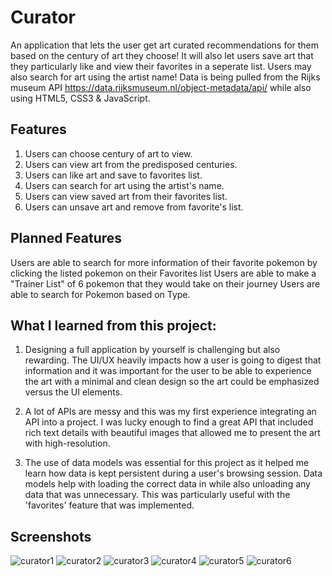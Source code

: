 # Curator
An application that lets the user get art curated recommendations for them based on the century of art they choose! It will also let users save art that they particularly like and view their favorites in a seperate list. Users may also search for art using the artist name! Data is being pulled from the Rijks museum API https://data.rijksmuseum.nl/object-metadata/api/ while also using HTML5, CSS3 & JavaScript.



## Features
1. Users can choose century of art to view.
2. Users can view art from the predisposed centuries.
3. Users can like art and save to favorites list.
4. Users can search for art using the artist's name.
5. Users can view saved art from their favorites list.
6. Users can unsave art and remove from favorite's list.

## Planned Features
Users are able to search for more information of their favorite pokemon by clicking the listed pokemon on their Favorites list
Users are able to make a "Trainer List" of 6 pokemon that they would take on their journey
Users are able to search for Pokemon based on Type.

## What I learned from this project:

1. Designing a full application by yourself is challenging but also rewarding. The UI/UX heavily impacts how a user is going to digest that information and it was important for the user to be able to experience the art with a minimal and clean design so the art could be emphasized versus the UI elements.

2. A lot of APIs are messy and this was my first experience integrating an API into a project. I was lucky enough to find a great API that included rich text details with beautiful images that allowed me to present the art with high-resolution.

3. The use of data models was essential for this project as it helped me learn how data is kept persistent during a user's browsing session. Data models help with loading the correct data in while also unloading any data that was unnecessary. This was particularly useful with the 'favorites' feature that was implemented.

## Screenshots
![curator1](https://user-images.githubusercontent.com/63980419/137366069-b852a6c7-570a-4e55-9824-c10be0ccbb9c.png)
![curator2](https://user-images.githubusercontent.com/63980419/137366213-9019c7bc-2bbd-4d1e-89ce-89142ac080bb.png)
![curator3](https://user-images.githubusercontent.com/63980419/137366128-5572fa6b-51a8-4a97-84bd-621439e44601.png)
![curator4](https://user-images.githubusercontent.com/63980419/137366229-5ad0bdd7-0be7-4e5a-b939-97eda98686c0.png)
![curator5](https://user-images.githubusercontent.com/63980419/137366247-1d7a0a98-0db4-43e3-8c95-3dc3816c5251.png)
![curator6](https://user-images.githubusercontent.com/63980419/137366257-c47b895d-1090-4404-a6c8-dbd97ae7f4fa.png)
